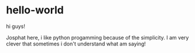 # hello-world

hi guys!

Josphat here, i like python progamming because of the simplicity.
I am very clever that sometimes i don't understand what am saying!
